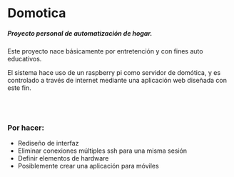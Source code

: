 <h1>Domotica</h1>
<h5>Proyecto personal de automatización de hogar.</h5>
<hl>
	<p>Este proyecto nace básicamente por entretención y con fines auto educativos.</p>
	<p>El sistema hace uso de un raspberry pi como servidor de domótica, y es controlado a través de internet mediante una aplicación web diseñada con este fin.</p>
	<br><br>
<h3>Por hacer:</h3>
<ul>
	<li>Rediseño de interfaz</li>
	<li>Eliminar conexiones múltiples ssh para una misma sesión</li>
	<li>Definir elementos de hardware</li>
	<li>Posiblemente crear una aplicación para móviles</li>
</ul>
